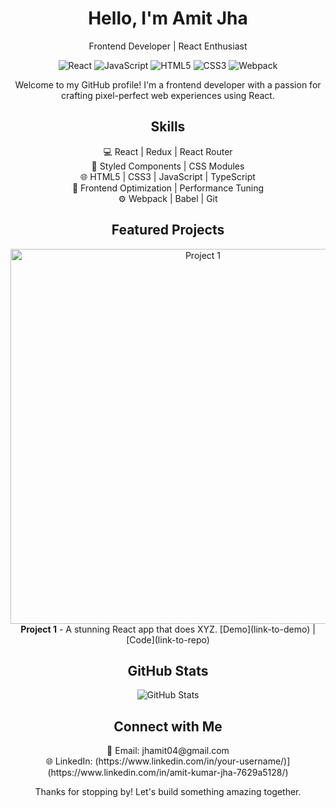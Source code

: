 <!-- Header -->
<h1 align="center">Hello, I'm Amit Jha</h1>
<p align="center">Frontend Developer | React Enthusiast</p>

<!-- Badges/Icons -->
<p align="center">
  <img src="https://img.shields.io/badge/-React-61DAFB?style=for-the-badge&logo=react&logoColor=white" alt="React">
  <img src="https://img.shields.io/badge/-JavaScript-F7DF1E?style=for-the-badge&logo=javascript&logoColor=black" alt="JavaScript">
  <img src="https://img.shields.io/badge/-HTML5-E34F26?style=for-the-badge&logo=html5&logoColor=white" alt="HTML5">
  <img src="https://img.shields.io/badge/-CSS3-1572B6?style=for-the-badge&logo=css3&logoColor=white" alt="CSS3">
  <img src="https://img.shields.io/badge/-Webpack-8DD6F9?style=for-the-badge&logo=webpack&logoColor=black" alt="Webpack">
</p>

<!-- Introduction -->
<p align="center">
  Welcome to my GitHub profile! I'm a frontend developer with a passion for crafting pixel-perfect web experiences using React.
</p>

<!-- Skills -->
<h2 align="center">Skills</h2>
<p align="center">
  💻 React | Redux | React Router <br>
  🎨 Styled Components | CSS Modules <br>
  🌐 HTML5 | CSS3 | JavaScript | TypeScript <br>
  🚀 Frontend Optimization | Performance Tuning <br>
  ⚙️ Webpack | Babel | Git
</p>

<!-- Projects -->
<h2 align="center">Featured Projects</h2>

<!-- Project 1 -->
<p align="center">
  <a href="link-to-project-1">
    <img src="project-1-screenshot.jpg" alt="Project 1" width="600px">
  </a>
  <br>
  <strong>Project 1</strong> - A stunning React app that does XYZ. [Demo](link-to-demo) | [Code](link-to-repo)
</p>

<!-- Project 2 -->


<!-- GitHub Stats -->
<h2 align="center">GitHub Stats</h2>
<p align="center">
  <img src="https://github-readme-stats.vercel.app/api?username=jhamit04&show_icons=true&theme=dark" alt="GitHub Stats">
</p>

<!-- Contact Information -->
<h2 align="center">Connect with Me</h2>
<p align="center">
  📧 Email: jhamit04@gmail.com <br>
  🌐 LinkedIn: (https://www.linkedin.com/in/your-username/)](https://www.linkedin.com/in/amit-kumar-jha-7629a5128/) <br>
</p>

<!-- Footer -->
<p align="center">
  Thanks for stopping by! Let's build something amazing together.
</p>


